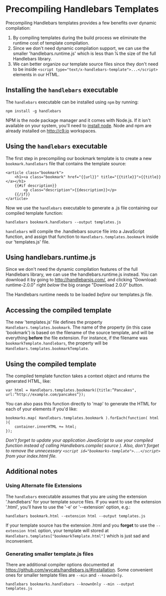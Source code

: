 Precompiling Handlebars Templates
=================================
Precompiling Handlebars templates provides a few benefits over dynamic compilation:

1. By compiling templates during the build process we eliminate the runtime cost of template compilation.
2. Since we don't need dynamic compilation support, we can use the smaller 'handlebars.runtime.js' which is less than 1⁄4 the size of the full Handlebars library.
3. We can better organize our template source files since they don't need to be inside `<script type="text/x-handlebars-template">...</script>` elements in our HTML.

Installing the `handlebars` executable
--------------------------------------
The `handlebars` executable can be installed using `npm` by running:

    npm install -g handlebars

NPM is the node package manager and it comes with Node.js. If it isn't available on your system, you'll need to [install node](http://nodejs.org/download/). Node and npm are already installed on http://c9.io workspaces.


Using the `handlebars` executable
---------------------------------
The first step in precompiling our bookmark template is to create a new `bookmark.handlebars` file that contains the template source:

    <article class="bookmark">
        <h1><a class="bookmark" href="{{url}}" title="{{title}}">{{title}}</a></h1>
        {{#if description}}
            <p class="description">{{description}}</p>
        {{/if}}
    </article>

Now we use the `handlebars` executable to generate a .js file containing our compiled template function:

    handlebars bookmark.handlebars --output templates.js

`handlebars` will compile the .handlebars source file into a JavaScript function, and assign that function to `Handlebars.templates.bookmark` inside our 'templates.js' file.


Using handlebars.runtime.js
---------------------------
Since we don't need the dynamic compilation features of the full Handlebars library, we can use the handlebars.runtime.js instead. You can download it by going to http://handlebarsjs.com/, and clicking "Download: runtime-2.0.0" right *below* the big orange "Download 2.0.0" button.

The Handlebars runtime needs to be loaded *before* our templates.js file.


Accessing the compiled template
-------------------------------
The new 'templates.js' file defines the property `Handlebars.templates.bookmark`. The name of the property (in this case 'bookmark') is based on the filename of the source template, and will be everything **before** the file extension. For instance, if the filename was `bookmarkTemplate.handlebars`, the property will be `Handlebars.templates.bookmarkTemplate`.


Using the compiled template
---------------------------
The compiled template function takes a context object and returns the generated HTML, like:

    var html = Handlebars.templates.bookmark({title:”Pancakes", url:”http://example.com/pancakes”});

You can also pass this function directly to 'map' to generate the HTML for each of your elements if you'd like:

    bookmarks.map( Handlebars.templates.bookmark ).forEach(function( html ){
        container.innerHTML += html;
    });

_Don’t forget to update your application JavaScript to use your compiled function *instead of* calling Handlebars.compile( source ). Also, don’t forget to remove the unnecessary `<script id="bookmarks-template">...</script>` from your index.html file._


Additional notes
----------------

### Using Alternate file Extensions

The `handlebars` executable assumes that you are using the extension '.handlebars' for your template source files. If you want to use the extension '.html', you’ll have to use the '-e' or '--extension' option, e.g.:

    handlebars bookmark.html --extension html --output templates.js

If your template source has the extension .html and you **forget** to use the `--extension html` option, your template will stored at `Handlebars.templates["bookmarkTemplate.html"]` which is just sad and inconvenient.

### Generating smaller template.js files

There are additional compiler options documented at <https://github.com/wycats/handlebars.js/#installation>. Some convenient ones for smaller template files are `--min` and `--knownOnly`.

    handlebars bookmarks.handlebars --knownOnly --min --output templates.js
